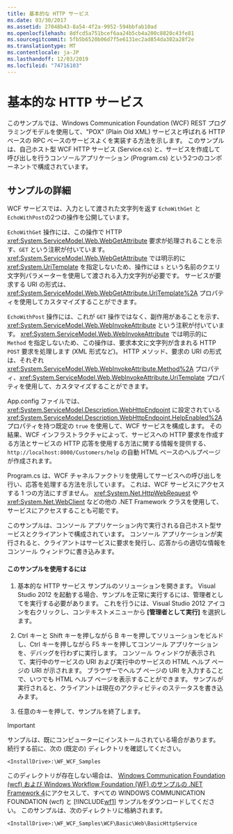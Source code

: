 ```yaml
---
title: 基本的な HTTP サービス
ms.date: 03/30/2017
ms.assetid: 27048b43-8a54-4f2a-9952-594bbfab10ad
ms.openlocfilehash: 8dfcd5a751bcef6aa24b5cb4a200c8820c43fe81
ms.sourcegitcommit: 5fb5b6520b06d7f5e6131ec2ad854da302a28f2e
ms.translationtype: MT
ms.contentlocale: ja-JP
ms.lasthandoff: 12/03/2019
ms.locfileid: "74716103"
---
```

# <a name="basic-http-service"></a>基本的な HTTP サービス

このサンプルでは、Windows Communication Foundation (WCF) REST プログラミングモデルを使用して、"POX" (Plain Old XML) サービスと呼ばれる HTTP ベースの RPC ベースのサービスよくを実装する方法を示します。 このサンプルは、自己ホスト型 WCF HTTP サービス (Service.cs) と、サービスを作成して呼び出しを行うコンソールアプリケーション (Program.cs) という2つのコンポーネントで構成されています。

## <a name="sample-details"></a>サンプルの詳細

WCF サービスでは、入力として渡された文字列を返す `EchoWithGet` と `EchoWithPost`の2つの操作を公開しています。

`EchoWithGet` 操作には、この操作で HTTP <xref:System.ServiceModel.Web.WebGetAttribute> 要求が処理されることを示す、`GET` という注釈が付いています。 <xref:System.ServiceModel.Web.WebGetAttribute> では明示的に <xref:System.UriTemplate> を指定しないため、操作には `s` という名前のクエリ文字列パラメーターを使用して渡される入力文字列が必要です。 サービスが要求する URI の形式は、<xref:System.ServiceModel.Web.WebGetAttribute.UriTemplate%2A> プロパティを使用してカスタマイズすることができます。

`EchoWithPost` 操作には、これが `GET` 操作ではなく、副作用があることを示す、<xref:System.ServiceModel.Web.WebInvokeAttribute> という注釈が付いています。 <xref:System.ServiceModel.Web.WebInvokeAttribute> では明示的に `Method` を指定しないため、この操作は、要求本文に文字列が含まれる HTTP `POST` 要求を処理します (XML 形式など)。 HTTP メソッド、要求の URI の形式は、それぞれ <xref:System.ServiceModel.Web.WebInvokeAttribute.Method%2A> プロパティ、<xref:System.ServiceModel.Web.WebInvokeAttribute.UriTemplate> プロパティを使用して、カスタマイズすることができます。

App.config ファイルでは、<xref:System.ServiceModel.Description.WebHttpEndpoint> に設定されている <xref:System.ServiceModel.Description.WebHttpEndpoint.HelpEnabled%2A> プロパティを持つ既定の `true` を使用して、WCF サービスを構成します。 その結果、WCF インフラストラクチャによって、サービスへの HTTP 要求を作成する方法とサービスの HTTP 応答を使用する方法に関する情報を提供する、`http://localhost:8000/Customers/help` の自動 HTML ベースのヘルプページが作成されます。

Program.cs は、WCF チャネルファクトリを使用してサービスへの呼び出しを行い、応答を処理する方法を示しています。 これは、WCF サービスにアクセスする 1 つの方法にすぎません。 <xref:System.Net.HttpWebRequest> や <xref:System.Net.WebClient> などの他の .NET Framework クラスを使用して、サービスにアクセスすることも可能です。

このサンプルは、コンソール アプリケーション内で実行される自己ホスト型サービスとクライアントで構成されています。 コンソール アプリケーションが実行されると、クライアントはサービスに要求を発行し、応答からの適切な情報をコンソール ウィンドウに書き込みます。

#### <a name="to-use-this-sample"></a>このサンプルを使用するには

1. 基本的な HTTP サービス サンプルのソリューションを開きます。 Visual Studio 2012 を起動する場合、サンプルを正常に実行するには、管理者としてを実行する必要があります。 これを行うには、Visual Studio 2012 アイコンを右クリックし、コンテキストメニューから **[管理者として実行]** を選択します。

2. Ctrl キーと Shift キーを押しながら B キーを押してソリューションをビルドし、Ctrl キーを押しながら F5 キーを押してコンソール アプリケーションを、デバッグを行わずに実行します。 コンソール ウィンドウが表示されて、実行中のサービスの URI および実行中のサービスの HTML ヘルプ ページの URI が示されます。 ブラウザーでヘルプ ページの URI を入力することで、いつでも HTML ヘルプ ページを表示することができます。 サンプルが実行されると、クライアントは現在のアクティビティのステータスを書き込みます。

3. 任意のキーを押して、サンプルを終了します。

> [!IMPORTANT]
> サンプルは、既にコンピューターにインストールされている場合があります。 続行する前に、次の (既定の) ディレクトリを確認してください。
>
> `<InstallDrive>:\WF_WCF_Samples`
>
> このディレクトリが存在しない場合は、 [Windows Communication Foundation (wcf) および Windows Workflow Foundation (WF) のサンプルの .NET Framework 4](https://www.microsoft.com/download/details.aspx?id=21459)にアクセスして、すべての WINDOWS COMMUNICATION FOUNDATION (wcf) と [!INCLUDE[wf1](../../../../includes/wf1-md.md)] サンプルをダウンロードしてください。 このサンプルは、次のディレクトリに格納されます。
>
> `<InstallDrive>:\WF_WCF_Samples\WCF\Basic\Web\BasicHttpService`
